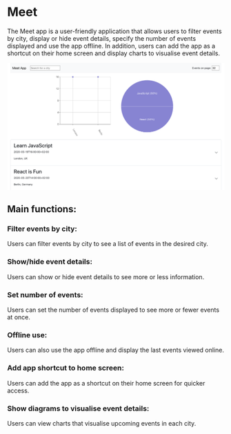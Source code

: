# Meet

The Meet app is a user-friendly application that allows users to filter events by city, display or hide event details, specify the number of events displayed and use the app offline. In addition, users can add the app as a shortcut on their home screen and display charts to visualise event details.

![app screenshot](https://github.com/freshmozart1/meet/blob/f35c4869d7d79dc6c2011fd8a69b173806acca1f/screenshot.png)

## Main functions:
### Filter events by city:
Users can filter events by city to see a list of events in the desired city.
### Show/hide event details:
Users can show or hide event details to see more or less information.
### Set number of events:
Users can set the number of events displayed to see more or fewer events at once.
### Offline use:
Users can also use the app offline and display the last events viewed online.
### Add app shortcut to home screen:
Users can add the app as a shortcut on their home screen for quicker access.
### Show diagrams to visualise event details:
Users can view charts that visualise upcoming events in each city.